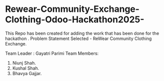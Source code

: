 # Rewear-Community-Exchange-Clothing-Odoo-Hackathon2025-
This Repo has been created for adding the work that has been done for the hackathon .
Problem Statement Selected - ReWear Community Clothing Exchange.

Team Leader : Gayatri Parimi
Team Members: 
1. Niunj Shah.
2. Kushal Shah.
3. Bhavya Gajjar.
